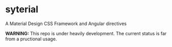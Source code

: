 # syterial
A Material Design CSS Framework and Angular directives

**WARNING:** This repo is under heavily development. The current status is far from a pructional usage.